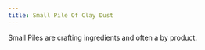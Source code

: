 ```yaml
---
title: Small Pile Of Clay Dust
---
```


<ItemImage file="small_pile_of_clay_dust" alt="Small Pile Of Clay Dust" size="200" />

Small Piles are crafting ingredients and often a by product.
